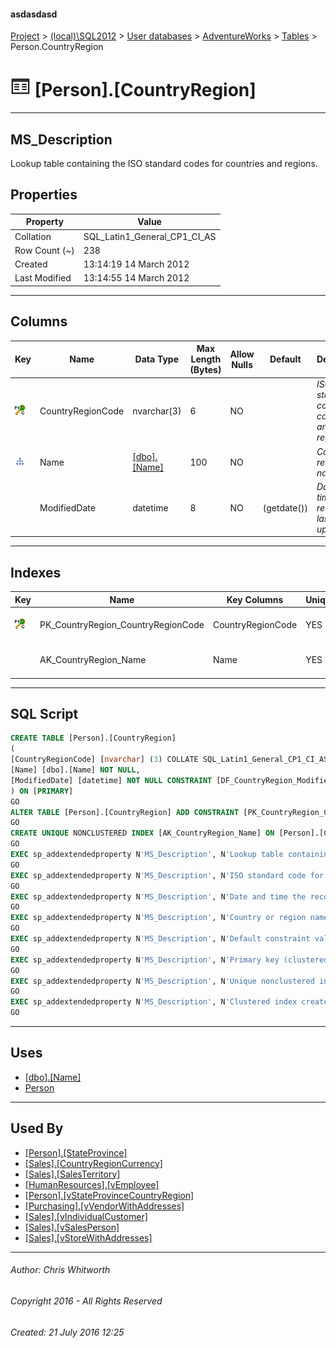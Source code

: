 #### asdasdasd

[Project](../../../../index.md) > [(local)\\SQL2012](../../../index.md) > [User databases](../../index.md) > [AdventureWorks](../index.md) > [Tables](Tables.md) > Person.CountryRegion

# ![Tables](../../../../Images/Table32.png) [Person].[CountryRegion]

---

## <a name="#description"></a>MS_Description

Lookup table containing the ISO standard codes for countries and regions.

## <a name="#properties"></a>Properties

| Property | Value |
|---|---|
| Collation | SQL_Latin1_General_CP1_CI_AS |
| Row Count (~) | 238 |
| Created | 13:14:19 14 March 2012 |
| Last Modified | 13:14:55 14 March 2012 |


---

## <a name="#columns"></a>Columns

| Key | Name | Data Type | Max Length (Bytes) | Allow Nulls | Default | Description |
|---|---|---|---|---|---|---|
| [![Cluster Primary Key PK_CountryRegion_CountryRegionCode: CountryRegionCode](../../../../Images/pkcluster.png)](#indexes) | CountryRegionCode | nvarchar(3) | 6 | NO |  | _ISO standard code for countries and regions._ |
| [![Indexes AK_CountryRegion_Name](../../../../Images/Index.png)](#indexes) | Name | [[dbo].[Name]](../Programmability/Types/User-Defined_Data_Types/Name.md) | 100 | NO |  | _Country or region name._ |
|  | ModifiedDate | datetime | 8 | NO | (getdate()) | _Date and time the record was last updated._ |


---

## <a name="#indexes"></a>Indexes

| Key | Name | Key Columns | Unique | Description |
|---|---|---|---|---|
| [![Cluster Primary Key PK_CountryRegion_CountryRegionCode: CountryRegionCode](../../../../Images/pkcluster.png)](#indexes) | PK_CountryRegion_CountryRegionCode | CountryRegionCode | YES | _Primary key (clustered) constraint_ |
|  | AK_CountryRegion_Name | Name | YES | _Unique nonclustered index._ |


---

## <a name="#sqlscript"></a>SQL Script

```sql
CREATE TABLE [Person].[CountryRegion]
(
[CountryRegionCode] [nvarchar] (3) COLLATE SQL_Latin1_General_CP1_CI_AS NOT NULL,
[Name] [dbo].[Name] NOT NULL,
[ModifiedDate] [datetime] NOT NULL CONSTRAINT [DF_CountryRegion_ModifiedDate] DEFAULT (getdate())
) ON [PRIMARY]
GO
ALTER TABLE [Person].[CountryRegion] ADD CONSTRAINT [PK_CountryRegion_CountryRegionCode] PRIMARY KEY CLUSTERED  ([CountryRegionCode]) ON [PRIMARY]
GO
CREATE UNIQUE NONCLUSTERED INDEX [AK_CountryRegion_Name] ON [Person].[CountryRegion] ([Name]) ON [PRIMARY]
GO
EXEC sp_addextendedproperty N'MS_Description', N'Lookup table containing the ISO standard codes for countries and regions.', 'SCHEMA', N'Person', 'TABLE', N'CountryRegion', NULL, NULL
GO
EXEC sp_addextendedproperty N'MS_Description', N'ISO standard code for countries and regions.', 'SCHEMA', N'Person', 'TABLE', N'CountryRegion', 'COLUMN', N'CountryRegionCode'
GO
EXEC sp_addextendedproperty N'MS_Description', N'Date and time the record was last updated.', 'SCHEMA', N'Person', 'TABLE', N'CountryRegion', 'COLUMN', N'ModifiedDate'
GO
EXEC sp_addextendedproperty N'MS_Description', N'Country or region name.', 'SCHEMA', N'Person', 'TABLE', N'CountryRegion', 'COLUMN', N'Name'
GO
EXEC sp_addextendedproperty N'MS_Description', N'Default constraint value of GETDATE()', 'SCHEMA', N'Person', 'TABLE', N'CountryRegion', 'CONSTRAINT', N'DF_CountryRegion_ModifiedDate'
GO
EXEC sp_addextendedproperty N'MS_Description', N'Primary key (clustered) constraint', 'SCHEMA', N'Person', 'TABLE', N'CountryRegion', 'CONSTRAINT', N'PK_CountryRegion_CountryRegionCode'
GO
EXEC sp_addextendedproperty N'MS_Description', N'Unique nonclustered index.', 'SCHEMA', N'Person', 'TABLE', N'CountryRegion', 'INDEX', N'AK_CountryRegion_Name'
GO
EXEC sp_addextendedproperty N'MS_Description', N'Clustered index created by a primary key constraint.', 'SCHEMA', N'Person', 'TABLE', N'CountryRegion', 'INDEX', N'PK_CountryRegion_CountryRegionCode'
GO

```


---

## <a name="#uses"></a>Uses

* [[dbo].[Name]](../Programmability/Types/User-Defined_Data_Types/Name.md)
* [Person](../Security/Schemas/Person.md)


---

## <a name="#usedby"></a>Used By

* [[Person].[StateProvince]](StateProvince.md)
* [[Sales].[CountryRegionCurrency]](CountryRegionCurrency.md)
* [[Sales].[SalesTerritory]](SalesTerritory.md)
* [[HumanResources].[vEmployee]](../Views/vEmployee.md)
* [[Person].[vStateProvinceCountryRegion]](../Views/vStateProvinceCountryRegion.md)
* [[Purchasing].[vVendorWithAddresses]](../Views/vVendorWithAddresses.md)
* [[Sales].[vIndividualCustomer]](../Views/vIndividualCustomer.md)
* [[Sales].[vSalesPerson]](../Views/vSalesPerson.md)
* [[Sales].[vStoreWithAddresses]](../Views/vStoreWithAddresses.md)


---

###### Author:  Chris Whitworth

###### Copyright 2016 - All Rights Reserved

###### Created: 21 July 2016 12:25

